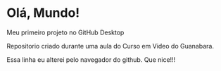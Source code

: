 # Olá, Mundo!
 Meu primeiro projeto no GitHub Desktop

Repositorio criado durante uma aula do Curso em Video do Guanabara.

Essa linha eu alterei pelo navegador do github. Que nice!!!
